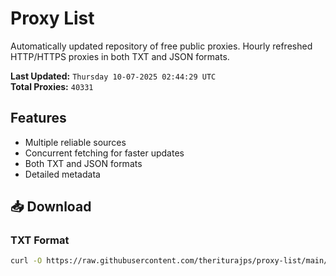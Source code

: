 # Proxy List

Automatically updated repository of free public proxies. Hourly refreshed HTTP/HTTPS proxies in both TXT and JSON formats.

**Last Updated:** `Thursday 10-07-2025 02:44:29 UTC`  
**Total Proxies:** `40331`

## Features
- Multiple reliable sources
- Concurrent fetching for faster updates
- Both TXT and JSON formats
- Detailed metadata

## 📥 Download

### TXT Format
```bash
curl -O https://raw.githubusercontent.com/theriturajps/proxy-list/main/proxies.txt